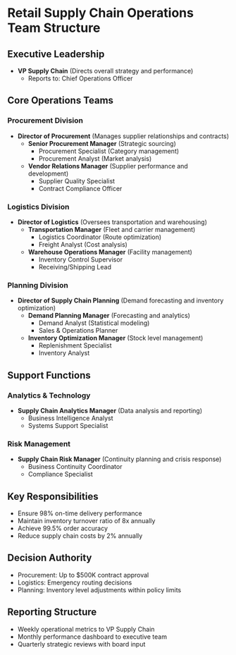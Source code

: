 # Retail Supply Chain Operations Team Structure

## Executive Leadership
- **VP Supply Chain** (Directs overall strategy and performance)
  - Reports to: Chief Operations Officer

## Core Operations Teams

### Procurement Division
- **Director of Procurement** (Manages supplier relationships and contracts)
  - **Senior Procurement Manager** (Strategic sourcing)
    - Procurement Specialist (Category management)
    - Procurement Analyst (Market analysis)
  - **Vendor Relations Manager** (Supplier performance and development)
    - Supplier Quality Specialist
    - Contract Compliance Officer

### Logistics Division
- **Director of Logistics** (Oversees transportation and warehousing)
  - **Transportation Manager** (Fleet and carrier management)
    - Logistics Coordinator (Route optimization)
    - Freight Analyst (Cost analysis)
  - **Warehouse Operations Manager** (Facility management)
    - Inventory Control Supervisor
    - Receiving/Shipping Lead

### Planning Division
- **Director of Supply Chain Planning** (Demand forecasting and inventory optimization)
  - **Demand Planning Manager** (Forecasting and analytics)
    - Demand Analyst (Statistical modeling)
    - Sales & Operations Planner
  - **Inventory Optimization Manager** (Stock level management)
    - Replenishment Specialist
    - Inventory Analyst

## Support Functions

### Analytics & Technology
- **Supply Chain Analytics Manager** (Data analysis and reporting)
  - Business Intelligence Analyst
  - Systems Support Specialist

### Risk Management
- **Supply Chain Risk Manager** (Continuity planning and crisis response)
  - Business Continuity Coordinator
  - Compliance Specialist

## Key Responsibilities
- Ensure 98% on-time delivery performance
- Maintain inventory turnover ratio of 8x annually
- Achieve 99.5% order accuracy
- Reduce supply chain costs by 2% annually

## Decision Authority
- Procurement: Up to $500K contract approval
- Logistics: Emergency routing decisions
- Planning: Inventory level adjustments within policy limits

## Reporting Structure
- Weekly operational metrics to VP Supply Chain
- Monthly performance dashboard to executive team
- Quarterly strategic reviews with board input
